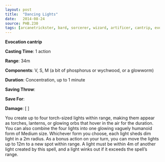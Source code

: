 ```yaml
---
layout: post
title:  "Dancing Lights"
date:   2014-08-24
source: PHB.230
tags: [arcanetrickster, bard, sorcerer, wizard, artificer, cantrip, evocation]
---
```


**Evocation cantrip**

**Casting Time**: 1 action

**Range**: 34m

**Components**: V, S, M (a bit of phosphorus or wychwood, or a glowworm)

**Duration**: Concentration, up to 1 minute

**Saving Throw**:

**Save For**:

**Damage**: [ ]

You create up to four torch-sized lights within range, making them appear as torches, lanterns, or glowing orbs that hover in the air for the duration. You can also combine the four lights into one glowing vaguely humanoid form of Medium size. Whichever form you choose, each light sheds dim light in a 2m radius. As a bonus action on your turn, you can move the lights up to 12m to a new spot within range. A light must be within 4m of another light created by this spell, and a light winks out if it exceeds the spell’s range.